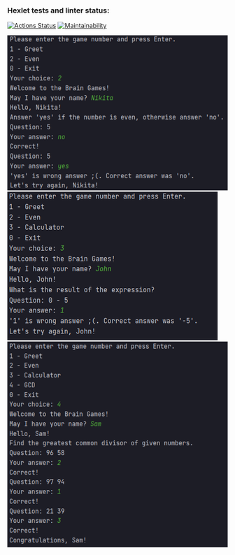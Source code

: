 ### Hexlet tests and linter status:
[![Actions Status](https://github.com/BelenkoNick/java-project-61/actions/workflows/hexlet-check.yml/badge.svg)](https://github.com/BelenkoNick/java-project-61/actions)
[![Maintainability](https://api.codeclimate.com/v1/badges/eee1711120a01b54c322/maintainability)](https://codeclimate.com/github/BelenkoNick/java-project-61/maintainability)

![img1.png](app/src/main/resources/img1.png)
![img2.png](app/src/main/resources/img2.png)
![img3.png](app/src/main/resources/img3.png)